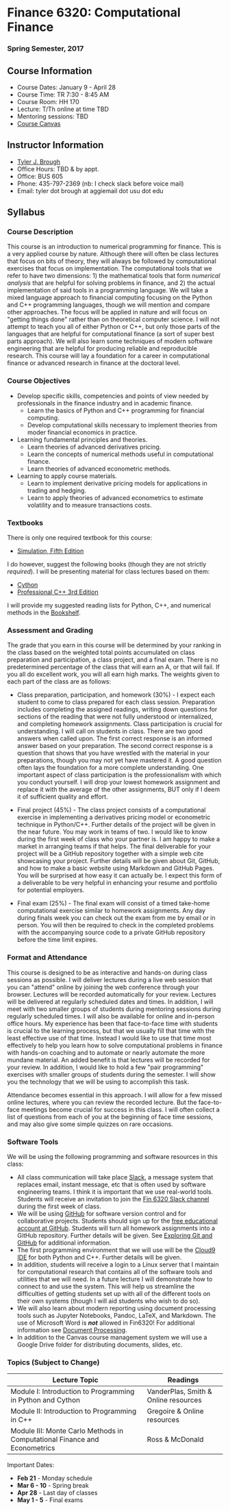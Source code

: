 # Finance 6320: Computational Finance


### Spring Semester, 2017 


## Course Information

- Course Dates: January 9 - April 28
- Course Time: TR 7:30 - 8:45 AM
- Course Room: HH 170
- Lecture: T/Th online at time TBD
- Mentoring sessions: TBD
- [Course Canvas](https://usu.instructure.com/courses/443614)


## Instructor Information

- [Tyler J. Brough](http://tylerbrough.com)
- Office Hours: TBD & by appt.
- Office: BUS 605
- Phone: 435-797-2369 (nb: I check slack before voice mail)
- Email: tyler dot brough at aggiemail dot usu dot edu


## Syllabus


### Course Description

This course is an introduction to numerical programming for finance. This is a very applied course by nature.
Although there will often be class lectures that focus on bits of theory, they will always be followed by
computational exercises that focus on implementation. The computational tools that we refer to have two
dimensions: 1) the mathematical tools that form _numerical analysis_ that are helpful for solving problems in
finance, and 2) the actual implementation of said tools in a programming language. We will take a mixed language
approach to financial computing focusing on the Python and C++ programming languages, though we will mention
and compare other approaches. The focus will be applied in nature and will focus on "getting things done" rather than on
theoretical computer science. I will not attempt to teach you all of either Python or C++, but only those parts of the
languages that are helpful for computational finance (a sort of super best parts approach). We will also learn some
techniques of modern software engineering that are helpful for producing reliable and reproducible research. This course
will lay a foundation for a career in computational finance or advanced research in finance at the doctoral level.


### Course Objectives

- Develop specific skills, competencies and points of view needed by professionals in the finance industry and in
  academic finance.
	+ Learn the basics of Python and C++ programming for financial computing.
	+ Develop computational skills necessary to implement theories from moder financial economics in practice.
- Learning fundamental principles and theories.
	+ Learn theories of advanced derivatives pricing.
	+ Learn the concepts of numerical methods useful in computational finance.
	+ Learn theories of advanced econometric methods.
- Learning to apply course materials.
	+ Learn to implement derivative pricing models for applications in trading and hedging.
	+ Learn to apply theories of advanced econometrics to estimate volatility and to measure transactions costs.


### Textbooks

There is only one required textbook for this course:

- [Simulation, Fifth Edition](https://goo.gl/6x7eFw)

I do however, suggest the following books (though they are not strictly _required_). I will be presenting material for class lectures based on them:

- [Cython](https://goo.gl/mdSauz)
- [Professional C++ 3rd Edition](http://shop.oreilly.com/product/9781118858059.do)

I will provide my suggested reading lists for Python, C++, and numerical methods in the [Bookshelf](bookshelf.html).


### Assessment and Grading

The grade that you earn in this course will be determined by your ranking in the class based on the weighted total
points accumulated on class preparation and participation, a class project, and a final exam. There is no predetermined
percentage of the class that will earn an A, or that will fail. If you all do excellent work, you will all earn high
marks. The weights given to each part of the class are as follows:

- Class preparation, participation, and homework (30%) - I expect each student to come to class prepared for each class
  session. Preparation includes completing the assigned readings, writing down questions for sections of the reading
  that were not fully understood or internalized, and completing homework assignments. Class participation is crucial
  for understanding. I will call on students in class. There are two good answers when called upon. The first correct
  response is an informed answer based on your preparation. The second correct response is a question that shows that
  you have wrestled with the material in your preparations, though you may not yet have mastered it. A good question
  often lays the foundation for a more complete understanding. One important aspect of class participation is the
  professionalism with which you conduct yourself. I will drop your lowest homework assignment and replace it with the
  average of the other assignments, BUT only if I deem it of sufficient quality and effort. 

- Final project (45%) - The class project consists of a computational exercise in implementing a derivatives pricing
  model or econometric technique in Python/C++. Further details of the project will be given in the near future. You may
  work in teams of two. I would like to know during the first week of class who your partner is. I am happy to make a
  market in arranging teams if that helps. The final deliverable for your project will be a GitHub repository together
  with a simple web cite showcasing your project. Further details will be given about Git, GitHub, and how to make a
  basic website using Markdown and GitHub Pages. You will be surprised at how easy it can actually be. I expect this
  form of a deliverable to be very helpful in enhancing your resume and portfolio for potential employers.  

- Final exam (25%) - The final exam will consist of a timed take-home computational exercise similar to homework
  assignments. Any day during finals week you can check out the exam from me by email or in person. You will then be
  required to check in the completed problems with the accompanying source code to a private GitHub repository before the time limit expires. 


### Format and Attendance

This course is designed to be as interactive and hands-on during class sessions as possible. I will deliver lectures
during a live web session that you can "attend" online by joining the web conference through your browser. Lectures will
be recorded automatically for your review. Lectures will be delivered at regularly scheduled dates and times. In
addition, I will meet with two smaller groups of students during mentoring sessions during regularly scheduled times. I
will also be available for online and in-person office hours. My experience has been that face-to-face time with
students is crucial to the learning process, but that we usually fill that time with the least effective use of that
time. Instead I would like to use that time most effectively to help you learn how to solve computational problems in
finance with hands-on coaching and to automate or nearly automate the more mundane material. An added benefit is that
lectures will be recorded for your review. In addition, I would like to hold a few "pair programming" exercises with
smaller groups of students during the semester. I will show you the technology that we will be using to accomplish this
task. 

Attendance becomes essential in this approach. I will allow for a few missed online lectures, where you can review the
recorded lecture. But the face-to-face meetings become crucial for success in this class. I will often collect a list of
questions from each of you at the beginning of face time sessions, and may also give some simple quizzes on rare
occasions. 


### Software Tools

We will be using the following programming and software resources in this class:

- All class communication will take place [Slack](https://slack.com), a message system that replaces email, instant
  message, etc that is often used by software engineering teams. I think it is important that we use real-world tools.
  Students will receive an invitation to join the [Fin 6320 Slack channel](https://fin6320.slack.com) during the first
  week of class. 
- We will be using [GitHub](https://github.com) for software version control and for collaborative projects. Students
  should sign up for the [free educational account at GitHub](https://education.github.com/discount_requests/new).
  Students will turn all homework assignments into a GitHub repository. Further details will be given. See [Exploring
  Git and GitHub](git.md) for additional information.
- The first programming environment that we will use will be the [Cloud9 IDE](https://c9.io) for both Python and C++. Further details
  will be given. 
- In addition, students will receive a login to a Linux server that I maintain for computational research that contains
  all of the software tools and utilities that we will need. In a future lecture I will demonstrate how to connect to
  and use the system. This will help us streamline the difficulties of getting students set up with all of the different
  tools on their own systems (though I will aid students who wish to do so). 
- We will also learn about modern reporting using document processing tools such as Jupyter Notebooks, Pandoc, LaTeX,
  and Markdown. The use of Microsoft Word is ___not___ allowed in Fin6320! For additional information see [Document
  Processing](docs.md). 
- In addition to the Canvas course management system we will use a Google Drive folder for distributing documents,
  slides, etc. 


### Topics (Subject to Change)

| Lecture Topic | Readings |
| --- | --- |
| Module I: Introduction to Programming in Python and Cython | VanderPlas, Smith & Online resources |
| Module II: Introduction to Programming in C++   | Gregoire & Online resources |
| Module III: Monte Carlo Methods in Computational Finance and Econometrics | Ross & McDonald |


Important Dates:

- __Feb 21__ - Monday schedule
- __Mar 6 - 10__ - Spring break
- __Apr 28__ - Last day of classes
- __May 1 - 5__ - Final exams
